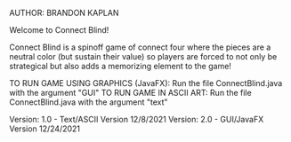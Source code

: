 AUTHOR: BRANDON KAPLAN

Welcome to Connect Blind!

Connect Blind is a spinoff game of connect four where
the pieces are a neutral color (but sustain their value)
so players are forced to not only be strategical but also
adds a memorizing element to the game!

TO RUN GAME USING GRAPHICS (JavaFX):
Run the file ConnectBlind.java with the argument "GUI"
TO RUN GAME IN ASCII ART:
Run the file ConnectBlind.java with the argument "text"

Version: 1.0 - Text/ASCII Version 12/8/2021
Version: 2.0 - GUI/JavaFX Version 12/24/2021
